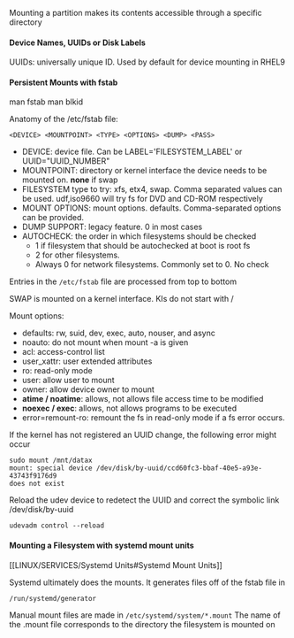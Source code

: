
Mounting a partition makes its contents accessible through a specific directory
#### Device Names, UUIDs or Disk Labels

UUIDs: universally unique ID. Used by default for device mounting in RHEL9

#### Persistent Mounts with fstab

man fstab
man blkid

Anatomy of the /etc/fstab file:

`<DEVICE> <MOUNTPOINT> <TYPE> <OPTIONS> <DUMP> <PASS>`

* DEVICE: device file. Can be LABEL='FILESYSTEM_LABEL' or UUID="UUID_NUMBER"
* MOUNTPOINT: directory or kernel interface the device needs to be mounted on. **none** if swap
* FILESYSTEM type to try: xfs, etx4, swap. Comma separated values can be used. udf,iso9660 will try fs for DVD and CD-ROM respectively
* MOUNT OPTIONS: mount options. defaults. Comma-separated options can be provided. 
* DUMP SUPPORT: legacy feature. 0 in most cases
* AUTOCHECK: the order in which filesystems should be checked
	* 1 if filesystem that should be autochecked at boot is root fs 
	* 2 for other filesystems. 
	* Always 0 for network filesystems. Commonly set to 0. No check

Entries in the `/etc/fstab` file are processed from top to bottom

SWAP is mounted on a kernel interface. KIs do not start with /

Mount options:
* defaults:  rw, suid, dev, exec, auto, nouser, and async
* noauto: do not mount when mount -a is given
* acl: access-control list
* user_xattr: user extended attributes
* ro: read-only mode
* user: allow user to mount
* owner: allow device owner to mount
* **atime / noatime**: allows, not allows file access time to be modified
* **noexec / exec**: allows, not allows programs to be executed
* error=remount-ro: remount the fs in read-only mode if a fs error occurs.

If the kernel has not registered an UUID change, the following error might occur

```
sudo mount /mnt/datax
mount: special device /dev/disk/by-uuid/ccd60fc3-bbaf-40e5-a93e-43743f9176d9
does not exist
```

Reload the udev device to redetect the UUID and correct the symbolic link /dev/disk/by-uuid

```
udevadm control --reload
```

#### Mounting a Filesystem with systemd mount units

[[LINUX/SERVICES/Systemd Units#Systemd Mount Units]]

Systemd ultimately does the mounts. It generates files off of the fstab file in

`/run/systemd/generator`

Manual mount files are made in `/etc/systemd/system/*.mount`
The name of the .mount file corresponds to the directory the filesystem is mounted on
